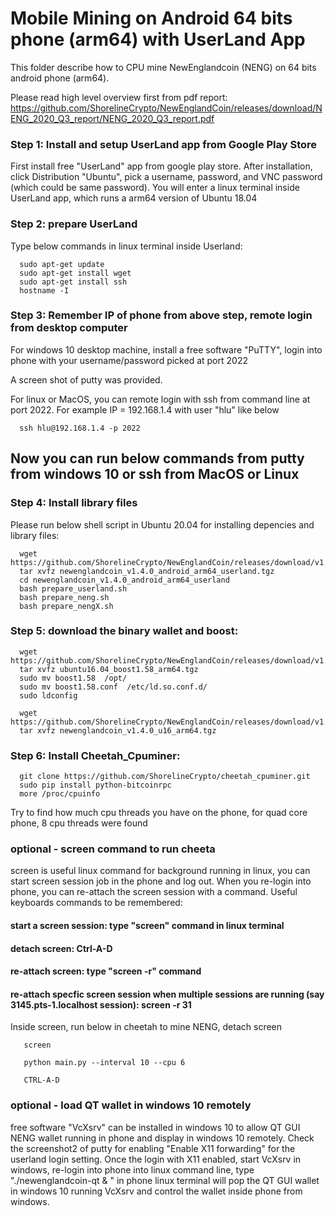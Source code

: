 # Mobile Mining on Android 64 bits phone (arm64) with UserLand App

This folder describe how to CPU mine NewEnglandcoin (NENG) on 64 bits android phone (arm64). 

Please read high level overview first from pdf report:
https://github.com/ShorelineCrypto/NewEnglandCoin/releases/download/NENG_2020_Q3_report/NENG_2020_Q3_report.pdf 


### Step 1: Install and setup UserLand app from Google Play Store

First install free "UserLand" app from google play store.  After installation, click Distribution 
"Ubuntu", pick a username, password, and VNC password (which could be same password). You will enter 
a linux terminal inside UserLand app, which runs a arm64 version of Ubuntu 18.04 

### Step 2: prepare UserLand

Type below commands in linux terminal inside Userland:

```
  sudo apt-get update
  sudo apt-get install wget
  sudo apt-get install ssh
  hostname -I
```

### Step 3: Remember IP of phone from above step, remote login from desktop computer

For windows 10 desktop machine, install a free software "PuTTY", login into phone with your
username/password picked at port 2022

A screen shot of putty was provided. 

For linux or MacOS,  you can remote login with ssh from command line at port 2022. For example 
IP = 192.168.1.4 with user "hlu" like below 
```
  ssh hlu@192.168.1.4 -p 2022
```

## Now you can run below commands from putty from windows 10 or ssh from MacOS or Linux
### Step 4: Install library files
Please run below shell script in Ubuntu 20.04 for installing depencies and library files:
```
  wget https://github.com/ShorelineCrypto/NewEnglandCoin/releases/download/v1.4.0/newenglandcoin_v1.4.0_android_arm64_userland.tgz
  tar xvfz newenglandcoin_v1.4.0_android_arm64_userland.tgz 
  cd newenglandcoin_v1.4.0_android_arm64_userland 
  bash prepare_userland.sh
  bash prepare_neng.sh
  bash prepare_nengX.sh
```

### Step 5: download the binary wallet and boost:
```
  wget https://github.com/ShorelineCrypto/NewEnglandCoin/releases/download/v1.4.0/ubuntu16.04_boost1.58_arm64.tgz
  tar xvfz ubuntu16.04_boost1.58_arm64.tgz
  sudo mv boost1.58  /opt/
  sudo mv boost1.58.conf  /etc/ld.so.conf.d/
  sudo ldconfig

  wget  https://github.com/ShorelineCrypto/NewEnglandCoin/releases/download/v1.4.0/newenglandcoin_v1.4.0_u16_arm64.tgz
  tar xvfz newenglandcoin_v1.4.0_u16_arm64.tgz
```

### Step 6: Install Cheetah_Cpuminer:

```
  git clone https://github.com/ShorelineCrypto/cheetah_cpuminer.git
  sudo pip install python-bitcoinrpc
  more /proc/cpuinfo
```

  Try to find how much cpu threads you have on the phone, for quad core phone, 8 cpu threads were found 

### optional - screen command to run cheeta
  screen is useful linux command for background running in linux, you can start screen session job in the phone and log out. 
When you re-login into phone, you can re-attach the screen session with a command.  Useful keyboards commands to be remembered:
#### start a screen session: type "screen" command in linux terminal
####  detach screen: Ctrl-A-D
####  re-attach screen: type "screen -r" command
####  re-attach specfic screen session when multiple sessions are running (say 3145.pts-1.localhost session):  screen -r 31

  Inside screen, run below in cheetah to mine NENG, detach screen
```
   screen

   python main.py --interval 10 --cpu 6

   CTRL-A-D

```

### optional - load QT wallet in windows 10 remotely

 free software "VcXsrv" can be installed in windows 10 to allow QT GUI NENG wallet 
 running in phone and display in windows 10 remotely. Check the screenshot2 of putty for enabling 
 "Enable X11 forwarding" for the userland login setting. Once the login with X11 enabled, start VcXsrv in windows, 
 re-login into phone into linux command line,  type "./newenglandcoin-qt  & "  in phone linux terminal will 
 pop the QT GUI wallet in windows 10 running VcXsrv and control the wallet inside phone from windows.


   

